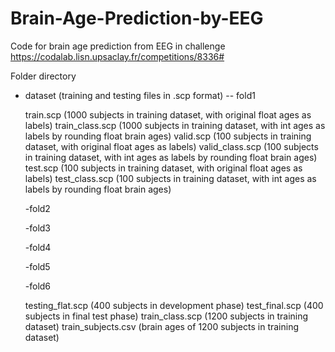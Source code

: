 # Brain-Age-Prediction-by-EEG
Code for brain age prediction from EEG in challenge https://codalab.lisn.upsaclay.fr/competitions/8336# 

Folder directory

- dataset  (training and testing files in .scp format) 
-- fold1
  
    train.scp  (1000 subjects in training dataset, with original float ages as labels)
    train_class.scp  (1000 subjects in training dataset, with int ages as labels by rounding float brain ages)
    valid.scp  (100 subjects in training dataset, with original float ages as labels)
    valid_class.scp  (100 subjects in training dataset, with int ages as labels by rounding float brain ages)
    test.scp  (100 subjects in training dataset, with original float ages as labels)
    test_class.scp  (100 subjects in training dataset, with int ages as labels by rounding float brain ages)
    
  -fold2
  
  -fold3
  
  -fold4
  
  -fold5
  
  -fold6
  
  testing_flat.scp  (400 subjects in development phase)
  test_final.scp  (400 subjects in final test phase)
  train_class.scp  (1200 subjects in training dataset)
  train_subjects.csv  (brain ages  of 1200 subjects in training dataset)
